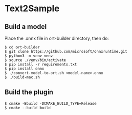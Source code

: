 # Text2Sample
 
## Build a model

Place the .onnx file in ort-builder directory, then do:

```
$ cd ort-builder
$ git clone https://github.com/microsoft/onnxruntime.git
$ python3 -m venv venv
$ source ./venv/bin/activate
$ pip install -r requirements.txt
$ pip install onnx
$ ./convert-model-to-ort.sh <model-name>.onnx
$ ./build-mac.sh
```

## Build the plugin

```
$ cmake -Bbuild -DCMAKE_BUILD_TYPE=Release
$ cmake --build build
```
